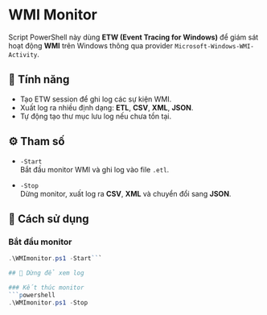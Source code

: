 # WMI Monitor

Script PowerShell này dùng **ETW (Event Tracing for Windows)** để giám sát hoạt động **WMI** trên Windows thông qua provider `Microsoft-Windows-WMI-Activity`.

## 📌 Tính năng
- Tạo ETW session để ghi log các sự kiện WMI.
- Xuất log ra nhiều định dạng: **ETL**, **CSV**, **XML**, **JSON**.
- Tự động tạo thư mục lưu log nếu chưa tồn tại.

## ⚙️ Tham số
- `-Start`  
  Bắt đầu monitor WMI và ghi log vào file `.etl`.

- `-Stop`  
  Dừng monitor, xuất log ra **CSV**, **XML** và chuyển đổi sang **JSON**.


## 🚀 Cách sử dụng

### Bắt đầu monitor
```powershell
.\WMImonitor.ps1 -Start```

## 🚀 Dừng để xem log

### Kết thúc monitor
```powershell
.\WMImonitor.ps1 -Stop
